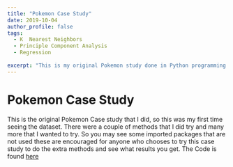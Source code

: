 ```yaml
---
title: "Pokemon Case Study"
date: 2019-10-04
author_profile: false
tags: 
  - K  Nearest Neighbors
  - Principle Component Analysis
  - Regression
  
excerpt: "This is my original Pokemon study done in Python programming language."
---
```


# Pokemon Case Study

This is the original Pokemon Case study that I did, so this was my first time seeing the dataset. There were a couple of methods that I did try and many more that I wanted to try. So you may see some imported packages that are not used these are encouraged for anyone who chooses to try this case study to do the extra methods and see what results you get. The Code is found [here](https://github.com/jcaston91/Pokemon)
